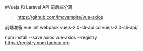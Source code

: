 #Vuejs 和 Laravel API 前后端分离

>https://github.com/imcvampire/vue-axios

前端准备
vue init webpack vuejs-2.0-cli-api
cd vuejs-2.0-cli-api/

npm install --save axios vue-axios --registry https://registry.npm.taobao.org

